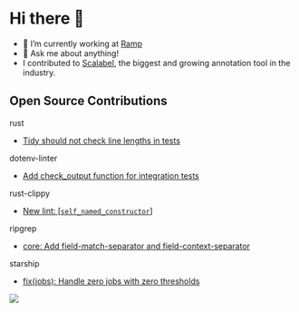 # Hi there 👋

- 🔭 I’m currently working at [Ramp](https://ramp.com/)
- 💬 Ask me about anything!
- I contributed to [Scalabel](https://github.com/scalabel/scalabel), the biggest and growing annotation tool in the industry.

[comment]: <> (open-source-contributions start)
## Open Source Contributions
rust
- [Tidy should not check line lengths in tests](https://github.com/rust-lang/rust/pull/77675)

dotenv-linter
- [Add check_output function for integration tests](https://github.com/dotenv-linter/dotenv-linter/pull/305)

rust-clippy
- [New lint: [`self_named_constructor`]](https://github.com/rust-lang/rust-clippy/pull/7403)

ripgrep
- [core: Add field-match-separator and field-context-separator](https://github.com/BurntSushi/ripgrep/pull/1871)

starship
- [fix(jobs): Handle zero jobs with zero thresholds](https://github.com/starship/starship/pull/2613)

[comment]: <> (open-source-contributions end)

![](https://hit.yhype.me/github/profile?user_id=14958041)
